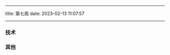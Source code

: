 <!--
 * @Author: try try418@163.com
 * @Date: 2023-02-13 11:07:57
 * @Description:
-->

---

title: 第七周
date: 2023-02-13 11:07:57

---

### 技术

### 其他
